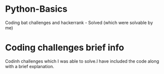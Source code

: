 # Python-Basics
Coding bat challenges and hackerrank - Solved (which were solvable by me)

# Coding challenges brief info
Codinh challenges which I was able to solve.I have included the code along with a brief explanation.
